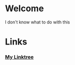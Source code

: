 # Welcome

I don't know what to do with this


# Links

### [My Linktree](https://linktr.ee/GreenJ)
